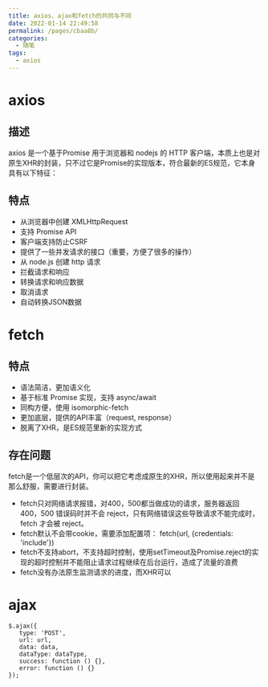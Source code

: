 ```yaml
---
title: axios、ajax和fetch的共同与不同
date: 2022-01-14 22:49:58
permalink: /pages/cbaa8b/
categories:
  - 随笔
tags:
  - axios
---
```

# axios
## 描述
axios 是一个基于Promise 用于浏览器和 nodejs 的 HTTP 客户端，本质上也是对原生XHR的封装，只不过它是Promise的实现版本，符合最新的ES规范，它本身具有以下特征：
## 特点
* 从浏览器中创建 XMLHttpRequest
* 支持 Promise API
* 客户端支持防止CSRF
* 提供了一些并发请求的接口（重要，方便了很多的操作）
* 从 node.js 创建 http 请求
* 拦截请求和响应
* 转换请求和响应数据
* 取消请求
* 自动转换JSON数据

# fetch

## 特点
* 语法简洁，更加语义化
* 基于标准 Promise 实现，支持 async/await
* 同构方便，使用 isomorphic-fetch
* 更加底层，提供的API丰富（request, response）
* 脱离了XHR，是ES规范里新的实现方式

## 存在问题
fetch是一个低层次的API，你可以把它考虑成原生的XHR，所以使用起来并不是那么舒服，需要进行封装。

* fetch只对网络请求报错，对400，500都当做成功的请求，服务器返回 400，500 错误码时并不会 reject，只有网络错误这些导致请求不能完成时，fetch 才会被 reject。
* fetch默认不会带cookie，需要添加配置项： fetch(url, {credentials: 'include'})
* fetch不支持abort，不支持超时控制，使用setTimeout及Promise.reject的实现的超时控制并不能阻止请求过程继续在后台运行，造成了流量的浪费
* fetch没有办法原生监测请求的进度，而XHR可以

# ajax

```
$.ajax({
   type: 'POST',
   url: url,
   data: data,
   dataType: dataType,
   success: function () {},
   error: function () {}
});
```